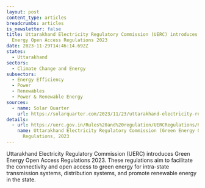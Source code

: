 ```yaml
---
layout: post
content_type: articles
breadcrumbs: articles
is_newsletter: false
title: Uttarakhand Electricity Regulatory Commission (UERC) introduces Green
  Energy Open Access Regulations 2023
date: 2023-11-29T14:46:14.692Z
states:
  - Uttarakhand
sectors:
  - Climate Change and Energy
subsectors:
  - Energy Efficiency
  - Power
  - Renewables
  - Power & Renewable Energy
sources:
  - name: Solar Quarter
    url: https://solarquarter.com/2023/11/23/uttarakhand-electricity-regulatory-commission-unveils-green-energy-open-access-regulations-2023/
details:
  - url: https://uerc.gov.in/Rules%20and%20regulation/UERCRegulations/Regulations2023/Green%20Energy%20Open%20Access)%20Regulations,%202023/Green%20Energy%20Open%20Access)%20Regulations,%202023.pdf
    name: Uttarakhand Electricity Regulatory Commission (Green Energy Open Access)
      Regulations, 2023
---
```

Uttarakhand Electricity Regulatory Commission (UERC) introduces Green Energy Open Access Regulations 2023. These regulations aim to facilitate the connectivity and open access to green energy for intra-state transmission systems, distribution systems, and promote renewable energy in the state.
